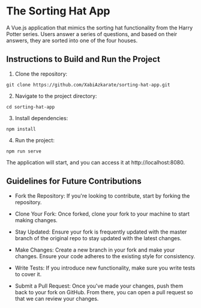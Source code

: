 # The Sorting Hat App
A Vue.js application that mimics the sorting hat functionality from the Harry Potter series. Users answer a series of questions, and based on their answers, they are sorted into one of the four houses.

## Instructions to Build and Run the Project
1. Clone the repository:
```
git clone https://github.com/XabiAzkarate/sorting-hat-app.git
```
2. Navigate to the project directory:
```
cd sorting-hat-app
```
3. Install dependencies:
```
npm install
```
4. Run the project:
```
npm run serve
```
The application will start, and you can access it at http://localhost:8080.

## Guidelines for Future Contributions
- Fork the Repository: If you're looking to contribute, start by forking the repository.

- Clone Your Fork: Once forked, clone your fork to your machine to start making changes.

- Stay Updated: Ensure your fork is frequently updated with the master branch of the original repo to stay updated with the latest changes.

- Make Changes: Create a new branch in your fork and make your changes. Ensure your code adheres to the existing style for consistency.

- Write Tests: If you introduce new functionality, make sure you write tests to cover it.

- Submit a Pull Request: Once you've made your changes, push them back to your fork on GitHub. From there, you can open a pull request so that we can review your changes.
